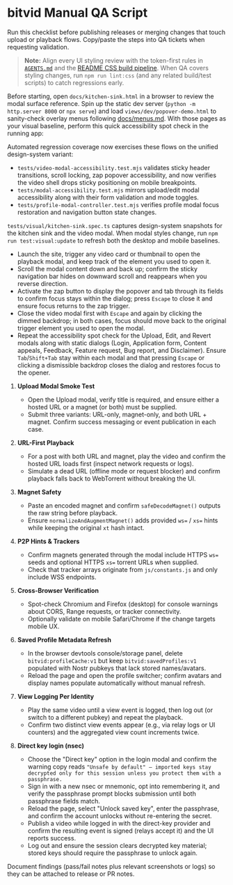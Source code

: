 # bitvid Manual QA Script

Run this checklist before publishing releases or merging changes that touch upload or playback flows. Copy/paste the steps into QA tickets when requesting validation.

> **Note:** Align every UI styling review with the token-first rules in [`AGENTS.md`](../AGENTS.md) and the [README CSS build pipeline](../README.md#css-build-pipeline). When QA covers styling changes, run `npm run lint:css` (and any related build/test scripts) to catch regressions early.

Before starting, open `docs/kitchen-sink.html` in a browser to review the modal surface reference. Spin up the static dev server (`python -m http.server 8000` or `npx serve`) and load `views/dev/popover-demo.html` to sanity-check overlay menus following [docs/menus.md](./menus.md). With those pages as your visual baseline, perform this quick accessibility spot check in the running app:

Automated regression coverage now exercises these flows on the unified design-system variant:

* `tests/video-modal-accessibility.test.mjs` validates sticky header transitions, scroll locking, zap popover accessibility, and now verifies the video shell drops sticky positioning on mobile breakpoints.
* `tests/modal-accessibility.test.mjs` mirrors upload/edit modal accessibility along with their form validation and mode toggles.
* `tests/profile-modal-controller.test.mjs` verifies profile modal focus restoration and navigation button state changes.

`tests/visual/kitchen-sink.spec.ts` captures design-system snapshots for the kitchen sink and the video modal. When modal styles change, run `npm run test:visual:update` to refresh both the desktop and mobile baselines.

* Launch the site, trigger any video card or thumbnail to open the playback modal, and keep track of the element you used to open it.
* Scroll the modal content down and back up; confirm the sticky navigation bar hides on downward scroll and reappears when you reverse direction.
* Activate the zap button to display the popover and tab through its fields to confirm focus stays within the dialog; press `Escape` to close it and ensure focus returns to the zap trigger.
* Close the video modal first with `Escape` and again by clicking the dimmed backdrop; in both cases, focus should move back to the original trigger element you used to open the modal.
* Repeat the accessibility spot check for the Upload, Edit, and Revert modals along with static dialogs (Login, Application form, Content appeals, Feedback, Feature request, Bug report, and Disclaimer). Ensure `Tab`/`Shift+Tab` stay within each modal and that pressing `Escape` or clicking a dismissible backdrop closes the dialog and restores focus to the opener.

1. **Upload Modal Smoke Test**
   - Open the Upload modal, verify title is required, and ensure either a hosted URL or a magnet (or both) must be supplied.
   - Submit three variants: URL-only, magnet-only, and both URL + magnet. Confirm success messaging or event publication in each case.
2. **URL-First Playback**
   - For a post with both URL and magnet, play the video and confirm the hosted URL loads first (inspect network requests or logs).
   - Simulate a dead URL (offline mode or request blocker) and confirm playback falls back to WebTorrent without breaking the UI.
3. **Magnet Safety**
   - Paste an encoded magnet and confirm `safeDecodeMagnet()` outputs the raw string before playback.
   - Ensure `normalizeAndAugmentMagnet()` adds provided `ws=` / `xs=` hints while keeping the original `xt` hash intact.
4. **P2P Hints & Trackers**
   - Confirm magnets generated through the modal include HTTPS `ws=` seeds and optional HTTPS `xs=` torrent URLs when supplied.
   - Check that tracker arrays originate from `js/constants.js` and only include WSS endpoints.
5. **Cross-Browser Verification**
   - Spot-check Chromium and Firefox (desktop) for console warnings about CORS, Range requests, or tracker connectivity.
   - Optionally validate on mobile Safari/Chrome if the change targets mobile UX.
6. **Saved Profile Metadata Refresh**
   - In the browser devtools console/storage panel, delete `bitvid:profileCache:v1` but keep `bitvid:savedProfiles:v1` populated with Nostr pubkeys that lack stored names/avatars.
   - Reload the page and open the profile switcher; confirm avatars and display names populate automatically without manual refresh.
7. **View Logging Per Identity**
   - Play the same video until a view event is logged, then log out (or switch to a different pubkey) and repeat the playback.
   - Confirm two distinct view events appear (e.g., via relay logs or UI counters) and the aggregated view count increments twice.

8. **Direct key login (nsec)**
   - Choose the "Direct key" option in the login modal and confirm the warning copy reads `"Unsafe by default" — imported keys stay decrypted only for this session unless you protect them with a passphrase.`
   - Sign in with a new nsec or mnemonic, opt into remembering it, and verify the passphrase prompt blocks submission until both passphrase fields match.
   - Reload the page, select "Unlock saved key", enter the passphrase, and confirm the account unlocks without re-entering the secret.
   - Publish a video while logged in with the direct-key provider and confirm the resulting event is signed (relays accept it) and the UI reports success.
   - Log out and ensure the session clears decrypted key material; stored keys should require the passphrase to unlock again.

Document findings (pass/fail notes plus relevant screenshots or logs) so they can be attached to release or PR notes.
